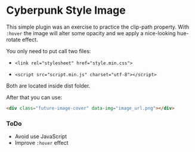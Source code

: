 # Cyberpunk Style Image

This simple plugin was an exercise to practice the clip-path property. With `:hover` the image will alter some opacity and we apply a nice-looking hue-rotate effect.

You only need to put call two files:

- `<link rel="stylesheet" href="style.min.css">`

- `<script src="script.min.js" charset="utf-8"></script>`

Both are located inside dist folder.

After that you can use:

```html
<div class="future-image-cover" data-img="image_url.png"></div>
```

### ToDo
- Avoid use JavaScript
- Improve `:hover` effect
